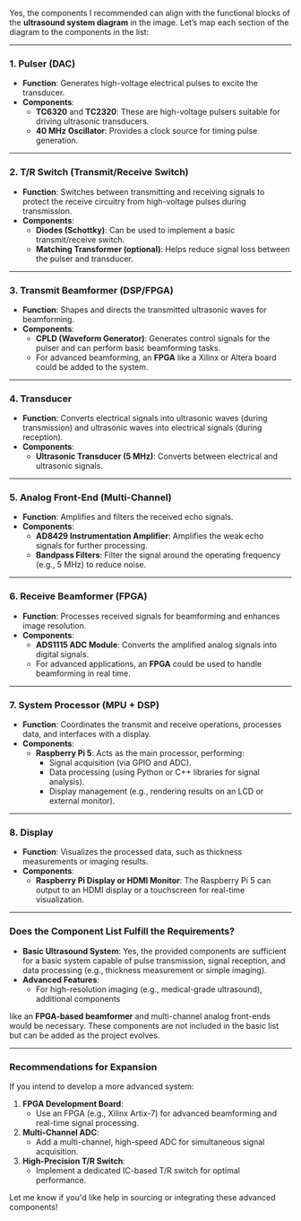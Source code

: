 Yes, the components I recommended can align with the functional blocks of the **ultrasound system diagram** in the image. Let’s map each section of the diagram to the components in the list:

---

### **1. Pulser (DAC)**
- **Function**: Generates high-voltage electrical pulses to excite the transducer.
- **Components**:
  - **TC6320** and **TC2320**: These are high-voltage pulsers suitable for driving ultrasonic transducers.
  - **40 MHz Oscillator**: Provides a clock source for timing pulse generation.

---

### **2. T/R Switch (Transmit/Receive Switch)**
- **Function**: Switches between transmitting and receiving signals to protect the receive circuitry from high-voltage pulses during transmission.
- **Components**:
  - **Diodes (Schottky)**: Can be used to implement a basic transmit/receive switch.
  - **Matching Transformer (optional)**: Helps reduce signal loss between the pulser and transducer.

---

### **3. Transmit Beamformer (DSP/FPGA)**
- **Function**: Shapes and directs the transmitted ultrasonic waves for beamforming.
- **Components**:
  - **CPLD (Waveform Generator)**: Generates control signals for the pulser and can perform basic beamforming tasks.
  - For advanced beamforming, an **FPGA** like a Xilinx or Altera board could be added to the system.

---

### **4. Transducer**
- **Function**: Converts electrical signals into ultrasonic waves (during transmission) and ultrasonic waves into electrical signals (during reception).
- **Components**:
  - **Ultrasonic Transducer (5 MHz)**: Converts between electrical and ultrasonic signals.

---

### **5. Analog Front-End (Multi-Channel)**
- **Function**: Amplifies and filters the received echo signals.
- **Components**:
  - **AD8429 Instrumentation Amplifier**: Amplifies the weak echo signals for further processing.
  - **Bandpass Filters**: Filter the signal around the operating frequency (e.g., 5 MHz) to reduce noise.

---

### **6. Receive Beamformer (FPGA)**
- **Function**: Processes received signals for beamforming and enhances image resolution.
- **Components**:
  - **ADS1115 ADC Module**: Converts the amplified analog signals into digital signals.
  - For advanced applications, an **FPGA** could be used to handle beamforming in real time.

---

### **7. System Processor (MPU + DSP)**
- **Function**: Coordinates the transmit and receive operations, processes data, and interfaces with a display.
- **Components**:
  - **Raspberry Pi 5**: Acts as the main processor, performing:
    - Signal acquisition (via GPIO and ADC).
    - Data processing (using Python or C++ libraries for signal analysis).
    - Display management (e.g., rendering results on an LCD or external monitor).

---

### **8. Display**
- **Function**: Visualizes the processed data, such as thickness measurements or imaging results.
- **Components**:
  - **Raspberry Pi Display or HDMI Monitor**: The Raspberry Pi 5 can output to an HDMI display or a touchscreen for real-time visualization.

---

### **Does the Component List Fulfill the Requirements?**
- **Basic Ultrasound System**: Yes, the provided components are sufficient for a basic system capable of pulse transmission, signal reception, and data processing (e.g., thickness measurement or simple imaging).
- **Advanced Features**:
  - For high-resolution imaging (e.g., medical-grade ultrasound), additional components

like an **FPGA-based beamformer** and multi-channel analog front-ends would be necessary. These components are not included in the basic list but can be added as the project evolves.

---

### **Recommendations for Expansion**
If you intend to develop a more advanced system:
1. **FPGA Development Board**:
   - Use an FPGA (e.g., Xilinx Artix-7) for advanced beamforming and real-time signal processing.
2. **Multi-Channel ADC**:
   - Add a multi-channel, high-speed ADC for simultaneous signal acquisition.
3. **High-Precision T/R Switch**:
   - Implement a dedicated IC-based T/R switch for optimal performance.

Let me know if you'd like help in sourcing or integrating these advanced components!